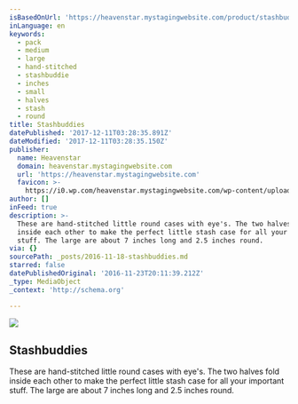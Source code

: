 ```yaml
---
isBasedOnUrl: 'https://heavenstar.mystagingwebsite.com/product/stashbuddies/?v=7516fd43adaa'
inLanguage: en
keywords:
  - pack
  - medium
  - large
  - hand-stitched
  - stashbuddie
  - inches
  - small
  - halves
  - stash
  - round
title: Stashbuddies
datePublished: '2017-12-11T03:28:35.891Z'
dateModified: '2017-12-11T03:28:35.150Z'
publisher:
  name: Heavenstar
  domain: heavenstar.mystagingwebsite.com
  url: 'https://heavenstar.mystagingwebsite.com'
  favicon: >-
    https://i0.wp.com/heavenstar.mystagingwebsite.com/wp-content/uploads/2016/08/cropped-icon.jpg?fit=192%2C192&ssl=1
author: []
inFeed: true
description: >-
  These are hand-stitched little round cases with eye's. The two halves fold
  inside each other to make the perfect little stash case for all your important
  stuff. The large are about 7 inches long and 2.5 inches round.
via: {}
sourcePath: _posts/2016-11-18-stashbuddies.md
starred: false
datePublishedOriginal: '2016-11-23T20:11:39.212Z'
_type: MediaObject
_context: 'http://schema.org'

---
```

<article style=""><img src="https://imgflo.herokuapp.com/graph/2b2431f8e7ba7b0/cf8eb2fefab8fd718160ef3d66456c69/croprotate.jpg?cropheight=1200&amp;cropwidth=1152&amp;degrees=0&amp;input=https%3A%2F%2Fi1.wp.com%2Fheavenstar.mystagingwebsite.com%2Fwp-content%2Fuploads%2F2016%2F11%2FCM160514-104430087.jpg%3Ffit%3D1200%252C1200%26ssl%3D1&amp;x=25&amp;y=0" /><h1>Stashbuddies</h1><p>These are hand-stitched little round cases with eye's. The two halves fold inside each other to make the perfect little stash case for all your important stuff. The large are about 7 inches long and 2.5 inches round.</p></article>